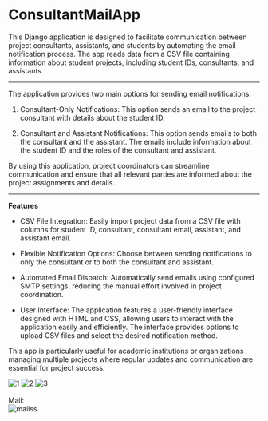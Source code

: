 

# ConsultantMailApp
This Django application is designed to facilitate communication between project consultants, assistants, and students by automating the email notification process. The app reads data from a CSV file containing information about student projects, including student IDs, consultants, and assistants.
<hr/>
The application provides two main options for sending email notifications:

1. Consultant-Only Notifications: This option sends an email to the project consultant with details about the student ID.

2. Consultant and Assistant Notifications: This option sends emails to both the consultant and the assistant. The emails include information about the student ID and the roles of the consultant and assistant.

By using this application, project coordinators can streamline communication and ensure that all relevant parties are informed about the project assignments and details.
<hr/>
<strong>Features</strong>

- CSV File Integration: Easily import project data from a CSV file with columns for student ID, consultant, consultant email, assistant, and assistant email.

- Flexible Notification Options: Choose between sending notifications to only the consultant or to both the consultant and assistant.

- Automated Email Dispatch: Automatically send emails using configured SMTP settings, reducing the manual effort involved in project coordination.

- User Interface: The application features a user-friendly interface designed with HTML and CSS, allowing users to interact with the application easily and efficiently. The interface provides options to upload CSV files and select the desired notification method.

This app is particularly useful for academic institutions or organizations managing multiple projects where regular updates and communication are essential for project success.

![1](https://github.com/user-attachments/assets/d02b08cb-c37e-4688-ae08-36f8488d6dff)
![2](https://github.com/user-attachments/assets/ef96f19c-a5db-41c6-b4e3-2fe0182900a1)
![3](https://github.com/user-attachments/assets/e7d27baf-9c10-4062-b307-4140ca39101a)
<br><br>
Mail: 
<br>
![mailss](https://github.com/user-attachments/assets/65f39be8-2dd6-4ea8-a6b5-3e047e95f1b8)
